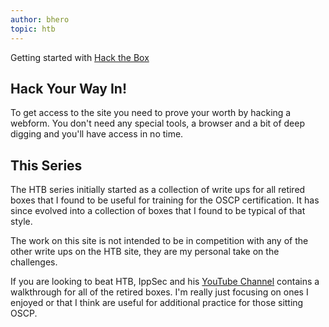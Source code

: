 ```yaml
---
author: bhero
topic: htb
---
```

Getting started with [Hack the Box](https://www.hackthebox.eu/)

## Hack Your Way In!

To get access to the site you need to prove your worth by hacking a webform.
You don't need any special tools, a browser and a bit of deep digging and you'll have access in no time.

## This Series

The HTB series initially started as a collection of write ups for all retired boxes that I found to be useful for training for the OSCP certification. It has since evolved into a collection of boxes that I found to be typical of that style.

The work on this site is not intended to be in competition with any of the other write ups on the HTB site, they are my personal take on the challenges.

If you are looking to beat HTB, IppSec and his [YouTube Channel](https://www.youtube.com/channel/UCa6eh7gCkpPo5XXUDfygQQA) contains a walkthrough for all of the retired boxes. I'm really just focusing on ones I enjoyed or that I think are useful for additional practice for those sitting OSCP.
